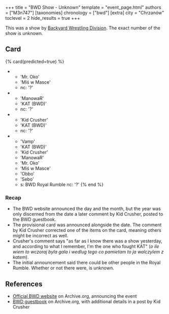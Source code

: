 +++
title = "BWD Show - Unknown"
template = "event_page.html"
authors = ["M3n747"]
[taxonomies]
chronology = ["bwd"]
[extra]
city = "Chrzanów"
toclevel = 2
hide_results = true
+++

This was a show by [Backyard Wrestling Division](@/o/bwd.md). The exact number of the show is unknown.	

## Card

{% card(predicted=true) %}
- - 'Mr. Oko'
  - 'Miś w Masce'
  - nc: '?'
- - 'ManowaR'
  - 'KAT (BWD)'
  - nc: '?'
- - 'Kid Crusher'
  - 'KAT (BWD)'
  - nc: '?'
- - 'Vamp'
  - 'KAT (BWD)'
  - 'Kid Crusher'
  - 'ManowaR'
  - 'Mr. Oko'
  - 'Miś w Masce'
  - 'Obbo'
  - 'Sebo'
  - s: BWD Royal Rumble
    nc: '?'
{% end %}

### Recap

* The BWD website announced the day and the month, but the year was only discerned from the date a later comment by Kid Crusher, posted to the BWD guestbook.
* The provisional card was announced alongside the date. The comment by Kid Crusher corrected one of the items on the card, meaning others might be incorrect as well.
* Crusher's comment says "as far as I know there was a show yesterday, and according to what I remember, I'm the one who fought KAT" (_o ile wiem to wczoraj byla gala i wedlug tego co pamietam to ja walczylem z katem_).
* The initial announcement said there could be other people in the Royal Rumble. Whether or not there were, is unknown.

## References

* [Official BWD website](https://web.archive.org/web/20070217201425/http://bwd.piwko.pl/home.html) on Archive.org, announcing the event
* [BWD guestbook](https://web.archive.org/web/20041020162348/http://www.freeweb.pl/books/?book=hwd) on Archive.org, with additional details in a post by Kid Crusher
